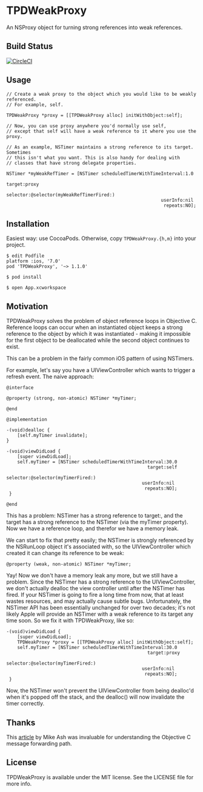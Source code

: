 # TPDWeakProxy

An NSProxy object for turning strong references into weak references.

## Build Status

[![CircleCI](https://circleci.com/gh/trussworks/TPDWeakProxy.svg?style=svg)](https://circleci.com/gh/trussworks/TPDWeakProxy)

## Usage

    // Create a weak proxy to the object which you would like to be weakly referenced.
    // For example, self.

    TPDWeakProxy *proxy = [[TPDWeakProxy alloc] initWithObject:self];

    // Now, you can use proxy anywhere you'd normally use self,
    // except that self will have a weak reference to it where you use the proxy.

    // As an example, NSTimer maintains a strong reference to its target. Sometimes
    // this isn't what you want. This is also handy for dealing with
    // classes that have strong delegate properties.

    NSTimer *myWeakRefTimer = [NSTimer scheduledTimerWithTimeInterval:1.0
                                                               target:proxy
                                                             selector:@selector(myWeakRefTimerFired:)
                                                             userInfo:nil
                                                              repeats:NO];

## Installation

Easiest way: use CocoaPods. Otherwise, copy `TPDWeakProxy.{h,m}` into your project.

    $ edit Podfile
    platform :ios, '7.0'
    pod 'TPDWeakProxy', '~> 1.1.0'

    $ pod install

    $ open App.xcworkspace

## Motivation

TPDWeakProxy solves the problem of object reference loops in Objective C. Reference loops can occur when an instantiated object keeps a strong reference to the object by which it was instantiated - making it impossible for the first object to be deallocated while the second object continues to exist.

This can be a problem in the fairly common iOS pattern of using NSTimers.

For example, let's say you have a UIViewController which wants to trigger a refresh event. The naive approach:

    @interface

    @property (strong, non-atomic) NSTimer *myTimer;

    @end

    @implementation

    -(void)dealloc {
        [self.myTimer invalidate];
    }

    -(void)viewDidLoad {
        [super viewDidLoad];
        self.myTimer = [NSTimer scheduledTimerWithTimeInterval:30.0
                                                        target:self
                                                      selector:@selector(myTimerFired:)
                                                      userInfo:nil
                                                       repeats:NO];
     }

    @end

This has a problem: NSTimer has a strong reference to target:, and the target has a strong reference to the NSTimer (via the myTimer property). Now we have a reference loop, and therefor we have a memory leak.

We can start to fix that pretty easily; the NSTimer is strongly referenced by the NSRunLoop object it's associated with, so the UIViewController which created it can change its reference to be weak:

    @property (weak, non-atomic) NSTimer *myTimer;

Yay! Now we don't have a memory leak any more, but we still have a problem. Since the NSTimer has a strong reference to the UIViewController, we don't actually dealloc the view controller until after the NSTimer has fired. If your NSTimer is going to fire a long time from now, that at least wastes resources, and may actually cause subtle bugs. Unfortunately, the NSTimer API has been essentially unchanged for over two decades; it's not likely Apple will provide an NSTimer with a weak reference to its target any time soon. So we fix it with TPDWeakProxy, like so:

    -(void)viewDidLoad {
        [super viewDidLoad];
        TPDWeakProxy *proxy = [[TPDWeakProxy alloc] initWithObject:self];
        self.myTimer = [NSTimer scheduledTimerWithTimeInterval:30.0
                                                        target:proxy
                                                      selector:@selector(myTimerFired:)
                                                      userInfo:nil
                                                       repeats:NO];
     }

Now, the NSTimer won't prevent the UIViewController from being dealloc'd when it's popped off the stack, and the dealloc() will now invalidate the timer correctly.

## Thanks

This [article](https://mikeash.com/pyblog/friday-qa-2009-03-27-objective-c-message-forwarding.html) by Mike Ash was invaluable for understanding the Objective C message forwarding path.

## License

TPDWeakProxy is available under the MIT license. See the LICENSE file for more info.
